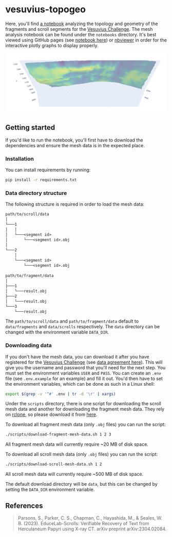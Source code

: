 # vesuvius-topogeo
Here, you'll find [a notebook](notebooks/analyze-all-meshes.ipynb) analyzing the topology and geometry of the 
fragments and scroll segments for the [Vesuvius Challenge](https://scrollprize.org/). The mesh analysis notebook can be
found under the `notebooks` directory.  It's best viewed using GitHub pages (see 
[notebook here](http://lschlessinger1.github.io/vesuvius-topogeo/static/analyze-all-meshes.html)) or [nbviewer](https://nbviewer.org/) in order for the interactive plotly 
graphs to display properly.

![A mesh pseudo-colored by curvature values](images/curvature-preview.png "Mesh curvature preview")

## Getting started

If you'd like to run the notebook, you'll first have to download the dependencies and ensure the mesh data is in the 
expected place.

### Installation

You can install requirements by running:

```bash
pip install -r requirements.txt
````

### Data directory structure

The following structure is required in order to load the mesh data:
```
path/to/scroll/data
│
└───1
│   │
│   └───<segment id>
│       └───<segment id>.obj
│
└───2
    │
    └───<segment id>
        └───<segment id>.obj

path/to/fragment/data
│
├───1
│   └───result.obj
├───2
│   └───result.obj
└───3
    └───result.obj
```

The `path/to/scroll/data` and `path/to/fragment/data` default to `data/fragments` and `data/scrolls` respectively. The 
`data` directory can be changed with the environment variable `DATA_DIR`.

### Downloading data

If you don't have the mesh data, you can download it after you have registered for the 
[Vesuvius Challenge](https://scrollprize.org/) (see [data agreement here](https://docs.google.com/forms/d/e/1FAIpQLSf2lCOCwnO1xo0bc1QdlL0a034Uoe7zyjYBY2k33ZHslHE38Q/viewform)).
This will give you the username and password that you'll need for the next step. You must set the environment variables
`USER` and `PASS`. You can create an `.env` file (see `.env.example` for an example) and fill it out. You'd then have to
set the environment variables, which can be done as such in a Linux shell:

```bash
export $(grep -v '^#' .env | tr -d '\r' | xargs)
```

Under the `scripts` directory, there is one script for downloading the scroll mesh data and another for downloading 
the fragment mesh data. They rely on [rclone](https://rclone.org), so please download it from 
[here](https://rclone.org/downloads/).

To download all fragment mesh data (only `.obj` files) you can run the script:

```bash
./scripts/download-fragment-mesh-data.sh 1 2 3
```

All fragment mesh data will currently require ~20 MB of disk space.

To download all scroll mesh data (only `.obj` files) you can run the script:

```bash
./scripts/download-scroll-mesh-data.sh 1 2
```

All scroll mesh data will currently require ~500 MB of disk space.

The default download directory will be `data`, but this can be changed by setting the `DATA_DIR` environment variable.

## References

> Parsons, S., Parker, C. S., Chapman, C., Hayashida, M., & Seales, W. B. (2023). EduceLab-Scrolls: Verifiable Recovery of Text from Herculaneum Papyri using X-ray CT. arXiv preprint arXiv:2304.02084.
